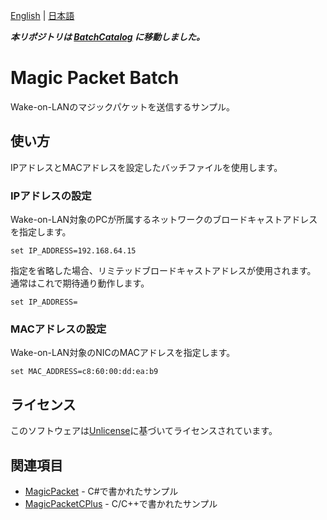 [English](README.md) | [日本語](README.ja.md)

***本リポジトリは [BatchCatalog](../../../BatchCatalog) に移動しました。***

# Magic Packet Batch

Wake-on-LANのマジックパケットを送信するサンプル。

## 使い方

IPアドレスとMACアドレスを設定したバッチファイルを使用します。

### IPアドレスの設定

Wake-on-LAN対象のPCが所属するネットワークのブロードキャストアドレスを指定します。

```batch
set IP_ADDRESS=192.168.64.15
```

指定を省略した場合、リミテッドブロードキャストアドレスが使用されます。  
通常はこれで期待通り動作します。

```batch
set IP_ADDRESS=
```

### MACアドレスの設定

Wake-on-LAN対象のNICのMACアドレスを指定します。

```batch
set MAC_ADDRESS=c8:60:00:dd:ea:b9
```

## ライセンス

このソフトウェアは[Unlicense](LICENSE)に基づいてライセンスされています。

## 関連項目

- [MagicPacket](../../../MagicPacket) - C#で書かれたサンプル
- [MagicPacketCPlus](../../../MagicPacketCPlus) - C/C++で書かれたサンプル
